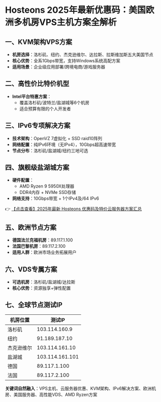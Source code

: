 # Hosteons 2025年最新优惠码：美国欧洲多机房VPS主机方案全解析

## 一、KVM架构VPS方案
- **机房选择**：洛杉矶、纽约、杰克逊维尔、达拉斯、拉斯维加斯五大美国节点
- **核心优势**：全系1Gbps带宽，支持Windows系统高配方案
- **适用场景**：企业级应用部署/跨境电商/游戏服务器

## 二、高性价比特价机型
- **Intel平台特惠方案**：
  - 覆盖洛杉矶/波特兰/盐湖城等6个机房
  - 适合预算有限的个人开发者

## 三、IPv6专项解决方案
- **技术架构**：OpenVZ 7虚拟化 + SSD raid10阵列
- **网络配置**：纯IPv6环境（无IPv4），10Gbps超高速带宽
- **节点分布**：洛杉矶/盐湖城/纽约三地可选

## 四、旗舰级盐湖城方案
- **硬件配置**：
  - AMD Ryzen 9 5950X处理器
  - DDR4内存 + NVMe SSD存储
- **网络支持**：10Gbps带宽 + 1个IPv4及/64 IPv6

👉 [【点击查看】2025年最新 Hosteons 优惠码及特价云服务器方案汇总](https://bit.ly/hosteons)

## 五、欧洲节点方案
- **德国法兰克福机房**：89.117.1.100
- **法国巴黎机房**：89.117.2.100
- **适用人群**：欧洲市场业务拓展用户

## 六、VDS专属方案
- **可选机房**：洛杉矶/盐湖城/达拉斯
- **核心优势**：资源独享+弹性配置

## 七、全球节点测试IP
| 机房位置     | 测试IP         |
|--------------|----------------|
| 洛杉矶       | 103.114.160.9  |
| 纽约         | 91.189.187.10  |
| 杰克逊维尔   | 103.114.161.10 |
| 盐湖城       | 103.114.161.101|
| 德国         | 89.117.1.100   |
| 法国         | 89.117.2.100   |

**关键词自然融入**：VPS主机、云服务器优惠、KVM架构、IPv6解决方案、欧洲机房、美国服务器、高性能VDS、AMD Ryzen方案